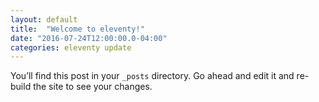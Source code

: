 ```yaml
---
layout: default
title:  "Welcome to eleventy!"
date: "2016-07-24T12:00:00.0-04:00"
categories: eleventy update
---
```

You’ll find this post in your `_posts` directory. Go ahead and edit it and re-build the site to see your changes.